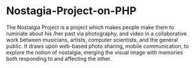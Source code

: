 # Nostagia-Project-on-PHP
The Nostalgia Project is a project which makes people make them to ruminate about his /her past via photography, and video in a collaborative work between musicians, artists, computer scientists, and the general public. It draws upon web-based photo sharing, mobile communication, to explore the notion of nostalgia, merging the visual image with memories both responding to and affecting the other.
